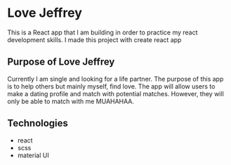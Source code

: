 # Love Jeffrey

This is a React app that I am building in order to practice my react development skills. I made this project with create react app

## Purpose of Love Jeffrey
Currently I am single and looking for a life partner. The purpose of this app is to help others but mainly myself, find love. The app will allow users to make a dating profile and match with potential matches. However, they will only be able to match with me MUAHAHAA. 

## Technologies
- react 
- scss
- material UI
